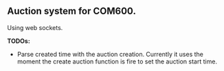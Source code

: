 ## Auction system for COM600.
Using web sockets. 

**TODOs:**
 * Parse created time with the auction creation. Currently it uses the moment the create auction function is fire to set the auction start time.
